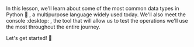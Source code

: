 In this lesson, we'll learn about some of the most common data types in Python :snake: , a multipurpose language widely used today. We'll also meet the console :desktop: , the tool that will allow us to test the operations we'll use the most throughout the entire journey.

Let's get started! :star_struck: